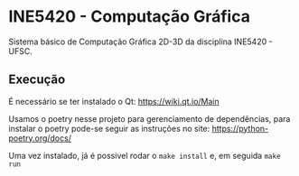 # INE5420 - Computação Gráfica
Sistema básico de Computação Gráfica 2D-3D da disciplina INE5420 - UFSC. 

## Execução

É necessário se ter instalado o Qt: https://wiki.qt.io/Main

Usamos o poetry nesse projeto para gerenciamento de dependências, para instalar o poetry pode-se seguir as instruções no site: https://python-poetry.org/docs/

Uma vez instalado, já é possivel rodar o `make install` e, em seguida `make run`